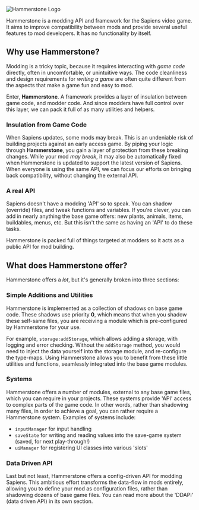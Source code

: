 ![Hammerstone Logo](/images/hammerstone/hammerstone_wide.png)

Hammerstone is a modding API and framework for the Sapiens video game. It aims to improve compatibility between mods and provide several useful features to mod developers. It has no functionality by itself.


## Why use Hammerstone?

Modding is a tricky topic, because it requires interacting with *game code* directly, often in uncomfortable, or unintuitive ways. The code cleanliness and design requirements for *writing a game* are often quite different from the aspects that make a game fun and easy to mod. 

Enter, **Hammerstone**. A framework provides a layer of insulation between game code, and modder code. And since modders have full control over this layer, we can pack it full of as many utilities and helpers.

### Insulation from Game Code

When Sapiens updates, some mods may break. This is an undeniable risk of building projects against an early access game. By piping your logic through **Hammerstone**, you gain a layer of protection from these breaking changes. While your mod *may break*, it may also be automatically fixed when Hammerstone is updated to support the latest version of Sapiens. When everyone is using the same API, we can focus our efforts on bringing back compatibility, without changing the external API.

### A real API

Sapiens doesn't have a modding 'API' so to speak. You can shadow (override) files, and tweak functions and variables. If you're clever, you can add in nearly anything the base game offers: new plants, animals, items, buildables, menus, etc. But this isn't the same as having an 'API' to do these tasks.

Hammerstone is packed full of things targeted at modders so it acts as a public API for mod building.

## What does Hammerstone offer?

Hammerstone offers a *lot*, but it's generally broken into three sections:

### Simple Additions and Utilities

Hammerstone is implemented as a collection of shadows on base game code. These shadows use priority **0**, which means that when you shadow these self-same files, you are receiving a module which is pre-configured by Hammerstone for your use. 

For example, `storage:addStorage`, which allows adding a storage, with logging and error checking. Without the `addStorage` method, you would need to inject the data yourself into the storage module, and re-configure the type-maps. Using Hammerstone allows you to benefit from these little utilities and functions, seamlessly integrated into the base game modules.

### Systems

Hammerstone offers a number of modules, external to any base game files, which you can require in your projects. These systems provide 'API' access to complex parts of the game code. In other words, rather than shadowing many files, in order to achieve a goal, you can rather require a Hammerstone system. Examples of systems include:
 - `inputManager` for input handling
 - `saveState` for writing and reading values into the save-game system (saved, for next play-through!)
 - `uiManager` for registering UI classes into various 'slots'

### Data Driven API

Last but not least, Hammerstone offers a config-driven API for modding Sapiens. This ambitious effort transforms the data-flow in mods entirely, allowing you to define your mod as configuration files, rather than shadowing dozens of base game files. You can read more about the 'DDAPI' (data driven API) in its own section.